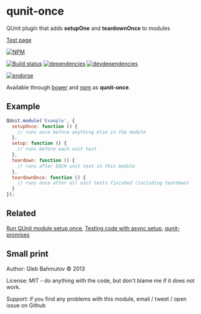 # qunit-once

QUnit plugin that adds **setupOne** and **teardownOnce** to modules

[Test page](http://glebbahmutov.com/qunit-once/)

[![NPM][qunit-once-icon]][qunit-once-url]

[![Build status][qunit-once-ci-image]][qunit-once-ci-url]
[![dependencies][qunit-once-dependencies-image]][qunit-once-dependencies-url]
[![devdependencies][qunit-once-devdependencies-image]][qunit-once-devdependencies-url]

[![endorse][endorse-image]][endorse-url]

Available through [bower](http://sindresorhus.com/bower-components/) and
[npm](https://npmjs.org/package/qunit-once) as **qunit-once**.

## Example

```javascript
QUnit.module('Example', {
  setupOnce: function () {
    // runs once before anything else in the module
  },
  setup: function () {
    // runs before each unit test
  },
  teardown: function () {
    // runs after EACH unit test in this module
  },
  teardownOnce: function () {
    // runs once after all unit tests finished (including teardown)
  }
});
```

## Related

[Run QUnit module setup once](http://bahmutov.calepin.co/run-qunit-module-setup-once.html),
[Testing code with async setup](http://bahmutov.calepin.co/testing-module-with-async-setup-code.html),
[qunit-promises](https://github.com/bahmutov/qunit-promises)

## Small print

Author: Gleb Bahmutov &copy; 2013

License: MIT - do anything with the code, but don't blame me if it does not work.

Support: if you find any problems with this module, email / tweet / open issue on Github

[qunit-once-icon]: https://nodei.co/npm/qunit-once.png?downloads=true
[qunit-once-url]: https://npmjs.org/package/qunit-once
[qunit-once-ci-image]: https://travis-ci.org/bahmutov/qunit-once.png?branch=master
[qunit-once-ci-url]: https://travis-ci.org/bahmutov/qunit-once
[qunit-once-dependencies-image]: https://david-dm.org/bahmutov/qunit-once.png
[qunit-once-dependencies-url]: https://david-dm.org/bahmutov/qunit-once
[qunit-once-devdependencies-image]: https://david-dm.org/bahmutov/qunit-once/dev-status.png
[qunit-once-devdependencies-url]: https://david-dm.org/bahmutov/qunit-once#info=devDependencies
[endorse-image]: https://api.coderwall.com/bahmutov/endorsecount.png
[endorse-url]: https://coderwall.com/bahmutov
